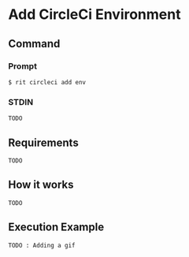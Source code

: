 # Add CircleCi Environment

## Command

### Prompt

`$ rit circleci add env`

### STDIN

`TODO`

## Requirements

`TODO`

## How it works

`TODO`

## Execution Example

`TODO : Adding a gif`
